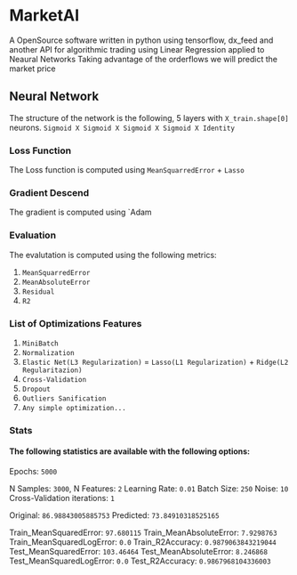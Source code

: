 # MarketAI
A OpenSource software written in python using tensorflow, dx_feed and another API for algorithmic trading using Linear Regression applied to Neaural Networks
Taking advantage of the orderflows we will predict the market price

## Neural Network
The structure of the network is the following, 5 layers with `X_train.shape[0]` neurons.
`Sigmoid X Sigmoid X Sigmoid X Sigmoid X Identity`


### Loss Function
The Loss function is computed using `MeanSquarredError` + `Lasso`


### Gradient Descend
The gradient is computed using `Adam



### Evaluation
The evalutation is computed using the following metrics:
1) `MeanSquarredError`
2) `MeanAbsoluteError`
3) `Residual`
4) `R2`


### List of Optimizations Features
1) `MiniBatch`
2) `Normalization`
3) `Elastic Net(L3 Regularization)` = `Lasso(L1 Regularization)` + `Ridge(L2 Regularitazion)`
4) `Cross-Validation`
5) `Dropout`
6) `Outliers Sanification`
7) `Any simple optimization...`


### Stats
#### The following statistics are available with the following options:
Epochs: `5000`


N Samples: `3000`, N Features: `2`
Learning Rate: `0.01`
Batch Size: `250`
Noise: `10`
Cross-Validation iterations: `1`

Original:  `86.98843005885753`
Predicted:  `73.84910318525165` 

Train_MeanSquaredError:  `97.680115`
Train_MeanAbsoluteError:  `7.9298763`
Train_MeanSquaredLogError:  `0.0`
Train_R2Accuracy:  `0.9879063843219044`
Test_MeanSquaredError:  `103.46464`
Test_MeanAbsoluteError:  `8.246868`
Test_MeanSquaredLogError:  `0.0`
Test_R2Accuracy:  `0.9867968104336003`
